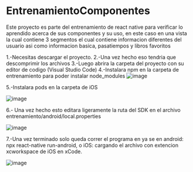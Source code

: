 # EntrenamientoComponentes

Este proyecto es parte del entrenamiento de react native para verificar lo aprendido acerca de sus componentes y su uso, en este caso en una vista la cual contiene 3 segmentos el cual contiene informacion diferentes del usuario asi como informacion basica, pasatiempos y libros favoritos

1.-Necesitas descargar el proyecto.
2.-Una vez hecho eso tendria que descomprimir los archivos
3.-Luego abrira la carpeta del proyecto con su editor de codigo (Visual Studio Code)
4.-Instalara npm en la carpeta de entrenamiento para poder instalar node_modules
 ![image](https://github.com/TheVoidZero/entrenamiento/assets/106509450/d0445bcd-9e9f-4386-b529-aa206104dc6d)

5.-Instalara pods en la carpeta de iOS

![image](https://github.com/TheVoidZero/entrenamiento/assets/106509450/52730839-8a8d-4e6c-b8e3-0a2262cc9239)

6.- Una vez hecho esto editara ligeramente la ruta del SDK en el archivo entrenamiento/android/local.properties

![image](https://github.com/TheVoidZero/entrenamiento/assets/106509450/76cecd50-db5c-4971-910c-093908e6477c)

7.-Una vez terminado solo queda correr el programa en ya se en android: npx react-native run-android, o iOS: cargando el archivo con extencion xcworkspace de iOS en xCode.

![image](https://github.com/TheVoidZero/entrenamiento/assets/106509450/7c7e0ed3-0071-482d-8dd7-8613ed4951a0)
